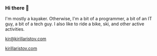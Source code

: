 ### Hi there 👋

I'm mostly a kayaker. Otherwise, I'm a bit of a programmer, a bit of an IT guy, a bit of a tech guy. I also like to ride a bike, ski, and other active activities.

kir@kirillaristov.com

[kirillaristov.com](https://kirillaristov.com)

<!--
**kirillaristov/kirillaristov** is a ✨ _special_ ✨ repository because its `README.md` (this file) appears on your GitHub profile.

Here are some ideas to get you started:

- 🔭 I’m currently working on ...
- 🌱 I’m currently learning ...
- 👯 I’m looking to collaborate on ...
- 🤔 I’m looking for help with ...
- 💬 Ask me about ...
- 📫 How to reach me: ...
- 😄 Pronouns: ...
- ⚡ Fun fact: ...
-->

